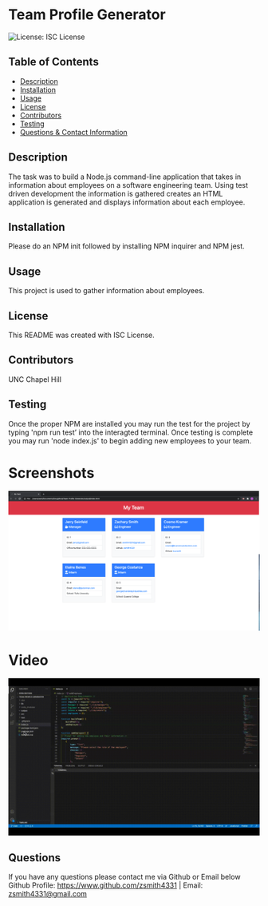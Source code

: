 
# Team Profile Generator

![License: ISC License](https://img.shields.io/badge/License-ISC%20License-brightgreen)

## Table of Contents
* [Description](#description)
* [Installation](#installation)
* [Usage](#usage)
* [License](#license)
* [Contributors](#contributors)
* [Testing](#testing)
* [Questions & Contact Information](#questions)

## Description
The task was to build a Node.js command-line application that takes in information about employees on a software engineering team. Using test driven development the information is gathered creates an HTML application is generated and displays information about each employee.

## Installation
Please do an NPM init followed by installing NPM inquirer and NPM jest. 

## Usage
This project is used to gather information about employees.

## License
This README was created with ISC License.

## Contributors
UNC Chapel Hill 

## Testing
Once the proper NPM are installed you may run the test for the project by typing 'npm run test’ into the interagted terminal. Once testing is complete you may run 'node index.js' to begin adding new employees to your team.

# Screenshots
<img src="assets/My Team.png">

# Video
<img src="assets/Team Prolile.gif">

## Questions
If you have any questions please contact me via Github or Email below  
Github Profile: https://www.github.com/zsmith4331 | Email: zsmith4331@gmail.com
    